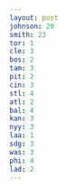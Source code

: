```yaml
---
layout: post
johnson: 20
smith: 23
tor: 1
cle: 3
bos: 2
tam: 3
pit: 2
cin: 3
stl: 4
atl: 2
bal: 4
kan: 3
nyy: 3
laa: 1
sdg: 3
was: 3
phi: 4
lad: 2
---
```

